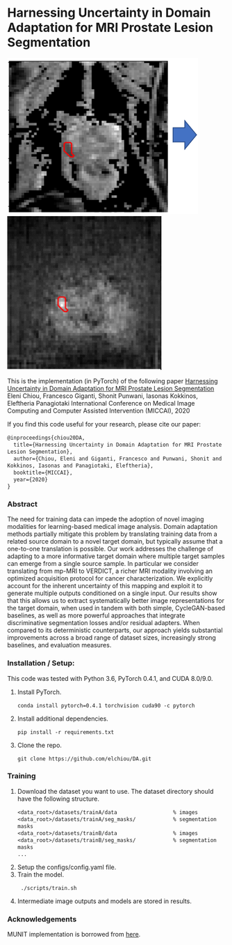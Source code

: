 # Harnessing Uncertainty in Domain Adaptation for MRI Prostate Lesion Segmentation
![](./imgs/sample.png) ![](./imgs/transl_samples.gif)

This is the implementation (in PyTorch) of the following paper
[Harnessing Uncertainty in Domain Adaptation for MRI Prostate Lesion Segmentation](https://arxiv.org/abs/2010.07411)
Eleni Chiou, Francesco Giganti, Shonit Punwani, Iasonas Kokkinos, Eleftheria Panagiotaki
International Conference on Medical Image Computing and Computer Assisted Intervention (MICCAI), 2020

If you find this code useful for your research, please cite our paper:

```
@inproceedings{chiou20DA,
  title={Harnessing Uncertainty in Domain Adaptation for MRI Prostate Lesion Segmentation},
  author={Chiou, Eleni and Giganti, Francesco and Punwani, Shonit and Kokkinos, Iasonas and Panagiotaki, Eleftheria},
  booktitle={MICCAI},
  year={2020}
}
```

### Abstract
The need for training data can impede the adoption of novel imaging modalities for learning-based medical image analysis. Domain adaptation methods partially mitigate this problem by translating training data from a related source domain to a novel target domain, but typically assume that a one-to-one translation is possible. Our work addresses the challenge of adapting to a more informative target domain where multiple target samples can emerge from a single source sample. In particular we consider translating from mp-MRI to VERDICT, a richer MRI modality involving an optimized acquisition protocol for cancer characterization. We explicitly account for the inherent uncertainty of this mapping and exploit it to generate multiple outputs conditioned on a single input. Our results show that this allows us to extract systematically better image representations for the target domain, when used in tandem with both simple, CycleGAN-based baselines, as well as more powerful approaches that integrate discriminative segmentation losses and/or residual adapters. When compared to its deterministic counterparts, our approach yields substantial improvements across a broad range of dataset sizes, increasingly strong baselines, and evaluation measures.

### Installation / Setup:

This code was tested with Python 3.6, PyTorch 0.4.1, and CUDA 8.0/9.0.

1. Install PyTorch.
    ```
    conda install pytorch=0.4.1 torchvision cuda90 -c pytorch
    ```

2. Install additional dependencies.
    ```
    pip install -r requirements.txt
    ```

3. Clone the repo.
    ```
   git clone https://github.com/elchiou/DA.git
   ```

### Training
1. Download the dataset you want to use. The dataset directory should have the following structure.
   ```
   <data_root>/datasets/trainA/data                  % images
   <data_root>/datasets/trainA/seg_masks/            % segmentation masks
   <data_root>/datasets/trainB/data                  % images
   <data_root>/datasets/trainB/seg_masks/            % segmentation masks
   ...
   ```
2. Setup the configs/config.yaml file.
3. Train the model.
   ```
    ./scripts/train.sh
    ```
4. Intermediate image outputs and models are stored in results.

### Acknowledgements
MUNIT implementation is borrowed from [here](https://github.com/NVlabs/MUNIT).



